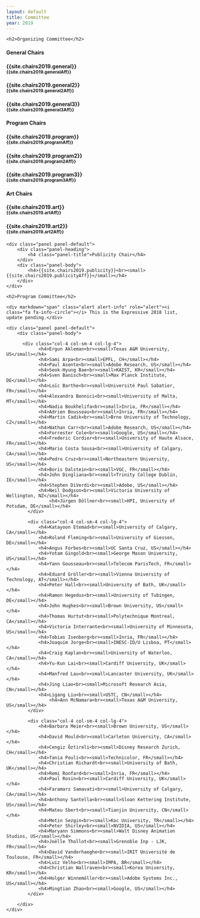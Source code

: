 ```yaml
---
layout: default
title: Committee
year: 2019
---
```


<div class="col-12 col-sm-12 col-lg-12">

	<h2>Organizing Committee</h2>


<div class="col-4 col-sm-4 col-lg-4">
	<div class="panel panel-default">
		<div class="panel-heading">
			<h4 class="panel-title">General Chairs</h4>
		</div>
		<div class="panel-body">
			<h4>{{site.chairs2019.general}}<br><small>{{site.chairs2019.generalAff}}</small></h4>
			<h4>{{site.chairs2019.general2}}<br><small>{{site.chairs2019.general2Aff}}</small></h4>
			<h4>{{site.chairs2019.general3}}<br><small>{{site.chairs2019.general3Aff}}</small></h4>
		</div>
	</div>
</div>

<div class="col-8 col-sm-8 col-lg-4">
	<div class="panel panel-default">
		<div class="panel-heading">
			<h4 class="panel-title">Program Chairs</h4>
		</div>
		<div class="panel-body">
			<h4>{{site.chairs2019.program}}<br><small>{{site.chairs2019.programAff}}</small></h4>
			<h4>{{site.chairs2019.program2}}<br><small>{{site.chairs2019.program2Aff}}</small></h4>
			<h4>{{site.chairs2019.program3}}<br><small>{{site.chairs2019.program3Aff}}</small></h4>
		</div>
	</div>
</div>

<div class="col-8 col-sm-8 col-lg-4">
	<div class="panel panel-default">
		<div class="panel-heading">
			<h4 class="panel-title">Art Chairs</h4>
		</div>
		<div class="panel-body">
			<h4>{{site.chairs2019.art}}<br><small>{{site.chairs2019.artAff}}</small></h4>
			<h4>{{site.chairs2019.art2}}<br><small>{{site.chairs2019.art2Aff}}</small></h4>
		</div>
	</div>
	
	<div class="panel panel-default">
		<div class="panel-heading">
			<h4 class="panel-title">Publicity Chair</h4>
		</div>
		<div class="panel-body">
			<h4>{{site.chairs2019.publicity}}<br><small>{{site.chairs2019.publicityAff}}</small></h4>
		</div>
	</div>
</div>

</div>

<div class="col-12 col-sm-12 col-lg-12">

	<h2>Program Committee</h2>
	
	<div markdown="span" class="alert alert-info" role="alert"><i class="fa fa-info-circle"></i> This is the Expressive 2018 list, update pending.</div>

	<div class="panel panel-default">
		<div class="panel-body">

		  <div class="col-4 col-sm-4 col-lg-4">
				<h4>Ergun Akleman<br><small>Texas A&M University, US</small></h4>
				<h4>Sami Arpa<br><small>EPFL, CH</small></h4>
				<h4>Paul Asente<br><small>Adobe Research, US</small></h4>
				<h4>Seok-Hyung Bae<br><small>KAIST, KR</small></h4>
				<h4>Sven Banisch<br><small>Max Planck Institute, DE</small></h4>
				<h4>Loïc Barthe<br><small>Université Paul Sabatier, FR</small></h4>
				<h4>Alexandra Bonnici<br><small>University of Malta, MT</small></h4>
				<h4>Nadia Boukhelifa<br><small>Inria, FR</small></h4>
				<h4>Adrien Bousseau<br><small>Inria, FR</small></h4>
				<h4>Martin Cadik<br><small>Brno University of Technology, CZ</small></h4>
				<h4>Nathan Carr<br><small>Adobe Research, US</small></h4>
				<h4>Forrester Cole<br><small>Google, US</small></h4>
				<h4>Frederic Cordier<br><small>University of Haute Alsace, FR</small></h4>
				<h4>Mario Costa Sousa<br><small>University of Calgary, CA</small></h4>
				<h4>Pedro Cruz<br><small>Northeastern University, US</small></h4>
				<h4>Boris Dalstein<br><small>VGC, FR</small></h4>
				<h4>John Dingliana<br><small>Trinity College Dublin, IE</small></h4>
				<h4>Stephen DiVerdi<br><small>Adobe, US</small></h4>
				<h4>Neil Dodgson<br><small>Victoria University of Wellington, NZ</small></h4>
			        <h4>Jürgen Döllner<br><small>HPI, University of Potsdam, DE</small></h4>
			</div>

			<div class="col-4 col-sm-4 col-lg-4">
				<h4>Katayoon Etemad<br><small>University of Calgary, CA</small></h4>
				<h4>Roland Fleming<br><small>University of Giessen, DE</small></h4>
				<h4>Angus Forbes<br><small>UC Santa Cruz, US</small></h4>
				<h4>Yotam Gingold<br><small>George Mason University, US</small></h4>
				<h4>Yann Gousseau<br><small>Telecom ParisTech, FR</small></h4>
				<h4>Eduard Gröller<br><small>Vienna University of Technology, AT</small></h4>
				<h4>Peter Hall<br><small>University of Bath, UK</small></h4>
				<h4>Ramon Hegedus<br><small>University of Tubingen, DE</small></h4>
				<h4>John Hughes<br><small>Brown University, US</small></h4>
				<h4>Thomas Hurtut<br><small>Polytechnique Montreal, CA</small></h4>
				<h4>Victoria Interrante<br><small>University of Minnesota, US</small></h4>
				<h4>Tobias Isenberg<br><small>Inria, FR</small></h4>
				<h4>Joaquim Jorge<br><small>INESC-ID/U Lisboa, PT</small></h4>
				<h4>Craig Kaplan<br><small>University of Waterloo, CA</small></h4>
				<h4>Yu-Kun Lai<br><small>Cardiff University, UK</small></h4>
				<h4>Manfred Lau<br><small>Lancaster University, UK</small></h4>
				<h4>Jing Liao<br><small>Microsoft Research Asia, CN</small></h4>
				<h4>Ligang Liu<br><small>USTC, CN</small></h4>
			        <h4>Ann McNamara<br><small>Texas A&M University, US</small></h4>
			</div>

			<div class="col-4 col-sm-4 col-lg-4">
				<h4>Barbara Meier<br><small>Brown University, US</small></h4>
				<h4>David Mould<br><small>Carleton University, CA</small></h4>
				<h4>Cengiz Öztireli<br><small>Disney Research Zurich, CH</small></h4>
				<h4>Tania Pouli<br><small>Technicolor, FR</small></h4>
				<h4>Christian Richardt<br><small>University of Bath, UK</small></h4>
				<h4>Remi Ronfard<br><small>Inria, FR</small></h4>
				<h4>Paul Rosin<br><small>Cardiff University, UK</small></h4>
				<h4>Faramarz Samavati<br><small>University of Calgary, CA</small></h4>
				<h4>Anthony Santella<br><small>Sloan Kettering Institute, US</small></h4>
				<h4>Mateu Sbert<br><small>Tianjin University, CN</small></h4>
				<h4>Metin Sezgin<br><small>Koc University, TR</small></h4>
				<h4>Peter Shirley<br><small>NVIDIA, US</small></h4>
				<h4>Maryann Simmons<br><small>Walt Disney Animation Studios, US</small></h4>
				<h4>Joëlle Thollot<br><small>Grenoble Inp - LJK, FR</small></h4>
				<h4>David Vanderhaeghe<br><small>IRIT Université de Toulouse, FR</small></h4>
				<h4>Luiz Velho<br><small>IMPA, BR</small></h4>
				<h4>Christian Wallraven<br><small>Korea University, KR</small></h4>
				<h4>Holger Winnemöller<br><small>Adobe Systems Inc., US</small></h4>
				<h4>Mingtian Zhao<br><small>Google, US</small></h4>
			</div>

		</div>
	</div>

</div>
